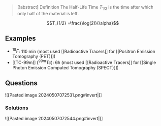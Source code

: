 > [!abstract] Definition
>  The Half-Life Time $T_{1/2}$ is the time after which only half of the material is left.

$$T_{1/2} =\frac{\log(2)}{\alpha}$$
## Examples
- $^{18}F$: 110 min (most used [[Radioactive Tracers]] for [[Positron Emission Tomography (PET)]])
- [[TC-99m]] ($^{99m}Tc$): 6h (most used [[Radioactive Tracers]] for [[Single Photon Emission Computed Tomography (SPECT)]])
## Questions
![[Pasted image 20240507072531.png#invert|]]
### Solutions
![[Pasted image 20240507072544.png#invert|]]
